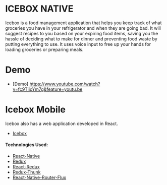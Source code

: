 # ICEBOX NATIVE
Icebox is a food management application that helps you keep track of what groceries you have
in your refrigerator and when they are going bad. It will suggest recipes to you based on your
expiring food items, saving you the hassle of deciding what to make for dinner and preventing food
waste by putting everything to use. It uses voice input to free up your hands for loading groceries
or preparing meals.

# Demo
* [Demo] https://www.youtube.com/watch?v=fc9TiioYm7g&feature=youtu.be

# Icebox Mobile

 Icebox also has a web application developed in React.
* [Icebox](https://github.com/ColdForge/icebox)

#### Technologies Used:

* [React-Native](https://facebook.github.io/react-native/)
* [Redux](http://redux.js.org/)
* [React-Redux](https://github.com/reactjs/redux)
* [Redux-Thunk](https://github.com/gaearon/redux-thunk)
* [React-Native-Router-Flux](https://github.com/aksonov/react-native-router-flux)